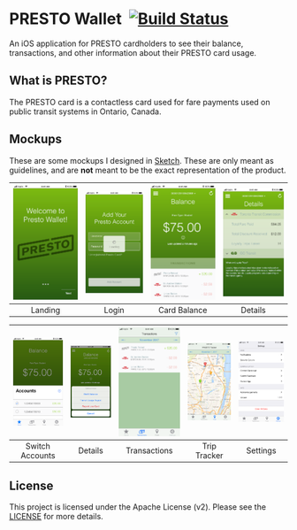 # PRESTO Wallet &nbsp;[![Build Status](https://travis-ci.org/JeffreyCA/PRESTO-Wallet.svg?branch=master)](https://travis-ci.org/JeffreyCA/PRESTO-Wallet)
An iOS application for PRESTO cardholders to see their balance, transactions, and other information about their PRESTO card usage.

## What is PRESTO?
The PRESTO card is a contactless card used for fare payments used on public transit systems in Ontario, Canada.

## Mockups
These are some mockups I designed in [Sketch](https://www.sketchapp.com/). These are only meant as guidelines, and are **not** meant to be the exact representation of the product.

| ![Landing screen](mockups/landing.png)  | ![Login screen](mockups/login.png) | ![Balance screen](mockups/balance.png) | ![Details screen](mockups/details.png) |
|:---:|:---:|:---:|:---:|
| Landing | Login | Card Balance | Details |

| ![Switch accounts screen](mockups/accounts.png) | ![Actionsheet screen](mockups/actionsheet.png) |![Transactions screen](mockups/transactions.png) | ![Trip tracker screen](mockups/map.png) | ![Settings screen](mockups/settings.png) |
|:---:|:---:|:---:|:---:|:---:|
| Switch Accounts | Details | Transactions | Trip Tracker | Settings |

## License
This project is licensed under the Apache License (v2). Please see the [LICENSE](LICENSE) for more details.
